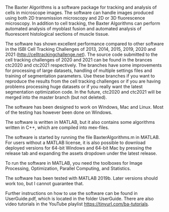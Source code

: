 The Baxter Algorithms is a software package for tracking and analysis of cells in microscope images. The software can handle images produced using both 2D transmission microscopy and 2D or 3D fluorescence microscopy. In addition to cell tracking, the Baxter Algorithms can perform automated analysis of myoblast fusion and automated analysis of fluorescent histological sections of muscle tissue.

The software has shown excellent performance compared to other software in the ISBI Cell Tracking Challenges of 2013, 2014, 2015, 2019, 2020 and 2021 (http://celltrackingchallenge.net). The source code submitted to the cell tracking challenges of 2020 and 2021 can be found in the brances ctc2020 and ctc2021 respectively. The branches have some improvements for processing of large datasets, handling of multiple settings files and training of segmentation parameters. Use these branches if you want to reproduce the results from the cell tracking challenges or if you are having problems processing huge datasets or if you really want the latest segmentation optimization code. In the future, ctc2020 and ctc2021 will be merged into the master branch (but not deleted).

The software has been designed to work on Windows, Mac and Linux. Most of the testing has however been done on Windows.

The software is written in MATLAB, but it also contains some algorithms written in C++, which are compiled into mex-files.

The software is started by running the file BaxterAlgorithms.m in MATLAB. For users without a MATLAB license, it is also possible to download deployed versions for 64-bit Windows and 64-bit Mac by pressing the release tab and expanding the assets dropdown under the latest release.

To run the software in MATLAB, you need the toolboxes for Image Processing, Optimization, Parallel Computing, and Statistics.

The software has been tested with MATLAB 2019b. Later versions should work too, but I cannot guarantee that.

Further instructions on how to use the software can be found in UserGuide.pdf, which is located in the folder UserGuide. There are also video tutorials in the YouTube playlist https://tinyurl.com/ba-tutorials.